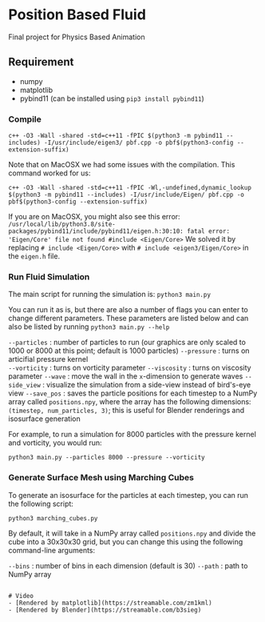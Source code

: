 # Position Based Fluid
Final project for Physics Based Animation

## Requirement

- numpy
- matplotlib
- pybind11 (can be installed using `pip3 install pybind11`)

### Compile
```
c++ -O3 -Wall -shared -std=c++11 -fPIC $(python3 -m pybind11 --includes) -I/usr/include/eigen3/ pbf.cpp -o pbf$(python3-config --extension-suffix)
```

Note that on MacOSX we had some issues with the compilation. This command worked for us:

```
c++ -O3 -Wall -shared -std=c++11 -fPIC -Wl,-undefined,dynamic_lookup $(python3 -m pybind11 --includes) -I/usr/include/Eigen/ pbf.cpp -o pbf$(python3-config --extension-suffix)
```
If you are on MacOSX, you might also see this error: 
`/usr/local/lib/python3.8/site-packages/pybind11/include/pybind11/eigen.h:30:10: fatal error: 'Eigen/Core' file not found #include <Eigen/Core>`
We solved it by replacing `# include <Eigen/Core>` with `# include <eigen3/Eigen/Core>` in the `eigen.h` file.


### Run Fluid Simulation

The main script for running the simulation is:
`python3 main.py`

You can run it as is, but there are also a number of flags you can enter to change different parameters. These parameters are listed below and can also be listed by running `python3 main.py --help`

`--particles` : number of particles to run (our graphics are only scaled to 1000 or 8000 at this point; default is 1000 particles)
`--pressure` : turns on articifial pressure kernel  
`--vorticity` : turns on vorticity parameter
`--viscosity` : turns on viscosity parameter 
`--wave` : move the wall in the `x`-dimension to generate waves
`--side_view` : visualize the simulation from a side-view instead of bird's-eye view 
`--save_pos` : saves the particle positions for each timestep to a NumPy array called `positions.npy`, where the array has the following dimensions: `(timestep, num_particles, 3)`; this is useful for Blender renderings and isosurface generation

For example, to run a simulation for 8000 particles with the pressure kernel and vorticity, you would run:

`python3 main.py --particles 8000 --pressure --vorticity`

### Generate Surface Mesh using Marching Cubes

To generate an isosurface for the particles at each timestep, you can run the following script:

`python3 marching_cubes.py`

By default, it will take in a NumPy array called `positions.npy` and divide the cube into a 30x30x30 grid, but you can change this using the following command-line arguments:

`--bins` : number of bins in each dimension (default is 30)
`--path` : path to NumPy array 

```

# Video
- [Rendered by matplotlib](https://streamable.com/zm1kml)
- [Rendered by Blender](https://streamable.com/b3sieg)
